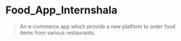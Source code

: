 # Food_App_Internshala

> An e-commerce app which provide a new platform to order food items from various restaurants.

